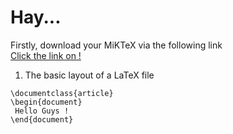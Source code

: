 # Hay...  
Firstly, download your MiKTeX via the following link  
[Click the link on !](https://miktex.org/download)

1. The basic layout of a LaTeX file  
```
\documentclass{article}
\begin{document}
 Hello Guys !
\end{document}
```

